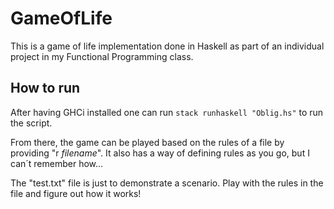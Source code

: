 # GameOfLife
This is a game of life implementation done in Haskell as part of an individual project in my Functional Programming class.

## How to run

After having GHCi installed one can run `stack runhaskell "Oblig.hs"` to run the script.

From there, the game can be played based on the rules of a file by providing "r *filename*". It also has a way of defining rules as you go, but I can´t remember how...

The "test.txt" file is just to demonstrate a scenario. Play with the rules in the file and figure out how it works!

